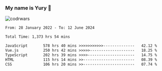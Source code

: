 ### My name is Yury 👋 
![codrwars](https://www.codewars.com/users/litury/badges/micro) 


<!--START_SECTION:waka-->

```txt
From: 28 January 2022 - To: 12 June 2024

Total Time: 1,373 hrs 54 mins

JavaScript       578 hrs 40 mins >>>>>>>>>>>--------------   42.12 %
Vue.js           250 hrs 42 mins >>>>>--------------------   18.25 %
TypeScript       202 hrs 39 mins >>>>---------------------   14.75 %
HTML             115 hrs 14 mins >>-----------------------   08.39 %
CSS              106 hrs 20 mins >>-----------------------   07.74 %
```

<!--END_SECTION:waka-->

